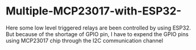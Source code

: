 # Multiple-MCP23017-with-ESP32-
Here some low level triggered relays are been controlled by using ESP32. But because of the shortage of GPIO pin, I have to expend the GPIO pins using MCP23017 chip through the I2C communication channel  
